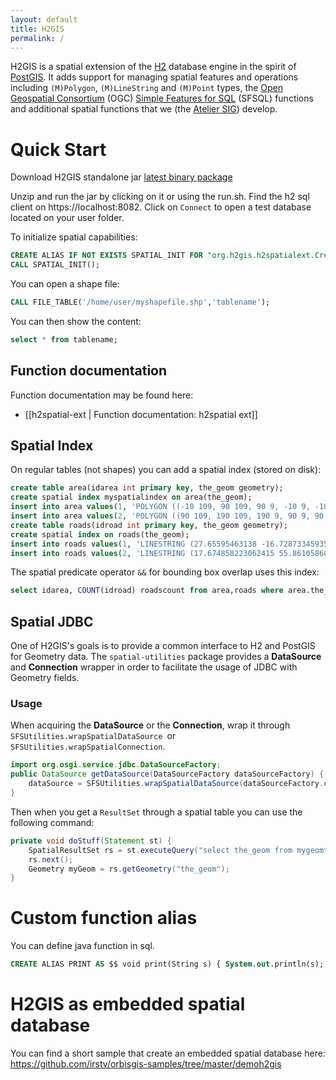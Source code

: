 ```yaml
---
layout: default
title: H2GIS
permalink: /
---
```


H2GIS is a spatial extension of the [H2](http://www.h2database.com/) database
engine in the spirit of [PostGIS](http://postgis.net/). It adds support for
managing spatial features and operations including `(M)Polygon`, `(M)LineString` and `(M)Point` types, the [Open
Geospatial Consortium](http://www.opengeospatial.org/) (OGC) [Simple Features
for SQL](http://www.opengeospatial.org/standards/sfs) (SFSQL) functions and
additional spatial functions that we (the [Atelier SIG](http://www.irstv.fr/))
develop. 

# Quick Start
Download H2GIS standalone jar [latest binary package](http://jenkins.orbisgis.org/job/H2GIS-Deploy/lastSuccessfulBuild/artifact/h2-dist/target/h2gis-standalone-bin.zip)

Unzip and run the jar by clicking on it or using the run.sh.
Find the h2 sql client on https://localhost:8082.
Click on `Connect` to open a test database located on your user folder.

To initialize spatial capabilities:

```sql
CREATE ALIAS IF NOT EXISTS SPATIAL_INIT FOR "org.h2gis.h2spatialext.CreateSpatialExtension.initSpatialExtension";
CALL SPATIAL_INIT();
```

You can open a shape file:

```sql
CALL FILE_TABLE('/home/user/myshapefile.shp','tablename');
```

You can then show the content:
```sql
select * from tablename;
```

## Function documentation

Function documentation may be found here:

* [[h2spatial-ext | Function documentation: h2spatial ext]]

## Spatial Index
On regular tables (not shapes) you can add a spatial index (stored on disk):
```sql
create table area(idarea int primary key, the_geom geometry);
create spatial index myspatialindex on area(the_geom);
insert into area values(1, 'POLYGON ((-10 109, 90 109, 90 9, -10 9, -10 109))');
insert into area values(2, 'POLYGON ((90 109, 190 109, 190 9, 90 9, 90 109))');
create table roads(idroad int primary key, the_geom geometry);
create spatial index on roads(the_geom);
insert into roads values(1, 'LINESTRING (27.65595463138 -16.728733459357244, 47.61814744801515 40.435727788279806)');
insert into roads values(2, 'LINESTRING (17.674858223062415 55.861058601134246, 55.78449905482046 76.73062381852554)');
```

The spatial predicate operator `&&` for bounding box overlap uses this index:
```sql
select idarea, COUNT(idroad) roadscount from area,roads where area.the_geom && roads.the_geom AND ST_Intersects(area.the_geom,roads.the_geom) GROUP BY idarea ORDER BY idarea
```

## Spatial JDBC

One of H2GIS's goals is to provide a common interface to H2 and PostGIS for Geometry data. The `spatial-utilities` package provides a **DataSource** and **Connection** wrapper in order to facilitate the usage of JDBC with Geometry fields.

### Usage

When acquiring the **DataSource** or the **Connection**, wrap it through `SFSUtilities.wrapSpatialDataSource `or `SFSUtilities.wrapSpatialConnection`.

```java
import org.osgi.service.jdbc.DataSourceFactory;
public DataSource getDataSource(DataSourceFactory dataSourceFactory) {
    dataSource = SFSUtilities.wrapSpatialDataSource(dataSourceFactory.createDataSource(properties));
}
```

Then when you get a `ResultSet` through a spatial table you can use the following command:
```java
private void doStuff(Statement st) {
    SpatialResultSet rs = st.executeQuery("select the_geom from mygeomtable").unWrap(SpatialResultSet.class);
    rs.next();
    Geometry myGeom = rs.getGeometry("the_geom");
}
```

# Custom function alias

You can define java function in sql.

```sql
CREATE ALIAS PRINT AS $$ void print(String s) { System.out.println(s); } $$;
```

# H2GIS as embedded spatial database
You can find a short sample that create an embedded spatial database here:
https://github.com/irstv/orbisgis-samples/tree/master/demoh2gis
